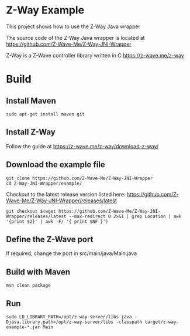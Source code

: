 # Z-Way Example

This project shows how to use the Z-Way Java wrapper

The source code of the Z-Way Java wrapper is located at https://github.com/Z-Wave-Me/Z-Way-JNI-Wrapper

Z-Way is a Z-Wave controller library written in C https://z-wave.me/z-way

# Build

## Install Maven 

```
sudo apt-get install maven git
```

## Install Z-Way

Follow the guide at https://z-wave.me/z-way/download-z-way/

## Download the example file

```
git clone https://github.com/Z-Wave-Me/Z-Way-JNI-Wrapper
cd Z-Way-JNI-Wrapper/example/
```

Checkout to the latest release version listed here: https://github.com/Z-Wave-Me/Z-Way-JNI-Wrapper/releases/latest

```
git checkout $(wget https://github.com/Z-Wave-Me/Z-Way-JNI-Wrapper/releases/latest --max-redirect 0 2>&1 | grep Location | awk '{print $2}' | awk -F/ '{ print $NF }')
```

## Define the Z-Wave port

If required, change the port in src/main/java/Main.java

## Build with Maven

```
mvn clean package
```

## Run

```
sudo LD_LIBRARY_PATH=/opt/z-way-server/libs java -Djava.library.path=/opt/z-way-server/libs -classpath target/z-way-example-*.jar Main
```

